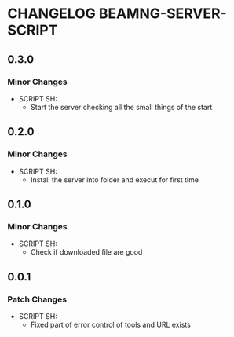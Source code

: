 # CHANGELOG BEAMNG-SERVER-SCRIPT

## 0.3.0

### Minor Changes

-   SCRIPT SH:
    -   Start the server checking all the small things of the start

## 0.2.0

### Minor Changes

-   SCRIPT SH:
    -   Install the server into folder and execut for first time

## 0.1.0

### Minor Changes

-   SCRIPT SH:
    -   Check if downloaded file are good

## 0.0.1

### Patch Changes

-   SCRIPT SH:
    -   Fixed part of error control of tools and URL exists
